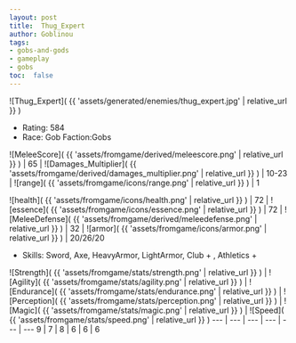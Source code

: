 ```yaml
---
layout: post
title:  Thug_Expert
author: Goblinou
tags:
- gobs-and-gods
- gameplay
- gobs
toc:  false
---
```


![Thug_Expert]( {{ 'assets/generated/enemies/thug_expert.jpg' | relative_url }} )
- Rating: 584
- Race: Gob  Faction:Gobs

![MeleeScore]( {{ 'assets/fromgame/derived/meleescore.png' | relative_url }} ) | 65 | ![Damages_Multiplier]( {{ 'assets/fromgame/derived/damages_multiplier.png' | relative_url }} ) | 10-23 | ![range]( {{ 'assets/fromgame/icons/range.png' | relative_url }} ) | 1


![health]( {{ 'assets/fromgame/icons/health.png' | relative_url }} ) | 72 | ![essence]( {{ 'assets/fromgame/icons/essence.png' | relative_url }} ) | 72 | ![MeleeDefense]( {{ 'assets/fromgame/derived/meleedefense.png' | relative_url }} ) | 32 | ![armor]( {{ 'assets/fromgame/icons/armor.png' | relative_url }} ) | 20/26/20

* Skills: Sword, Axe, HeavyArmor, LightArmor, Club + , Athletics + 

![Strength]( {{ 'assets/fromgame/stats/strength.png' | relative_url }} ) | ![Agility]( {{ 'assets/fromgame/stats/agility.png' | relative_url }} ) | ![Endurance]( {{ 'assets/fromgame/stats/endurance.png' | relative_url }} ) | ![Perception]( {{ 'assets/fromgame/stats/perception.png' | relative_url }} ) | ![Magic]( {{ 'assets/fromgame/stats/magic.png' | relative_url }} ) | ![Speed]( {{ 'assets/fromgame/stats/speed.png' | relative_url }} )
--- | --- | --- | --- | --- | ---
9 | 7 | 8 | 6 | 6 | 6

